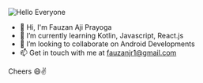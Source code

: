 ![Hello Everyone](https://i.ibb.co/GVm5YKr/1500x500.jpg)

- 🤗 Hi, I'm Fauzan Aji Prayoga
- 🌱 I’m currently learning Kotlin, Javascript, React.js
- 👯 I’m looking to collaborate on Android Developments
- 📫 Get in touch with me at fauzanjr1@gmail.com

Cheers 😄✌
